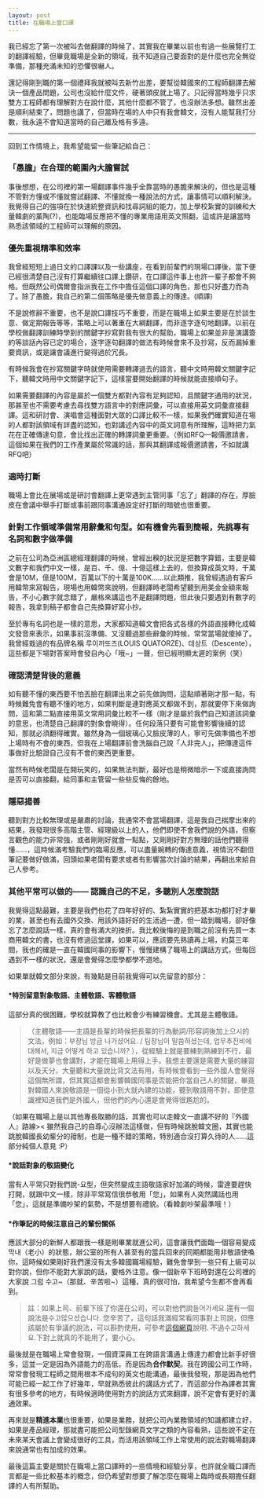```yaml
---
layout: post
title: 在職場上當口譯
---
```


我已經忘了第一次被叫去做翻譯的時候了，其實我在畢業以前也有過一些展覽打工的翻譯經驗，但畢竟職場是全新的領域，我不知道自己要面對的是什麼也完全無從準備，那種充滿未知的恐懼很嚇人。

還記得剛到職的第一個禮拜我就被叫去新竹出差，要幫從韓國來的工程師翻譯去解決一個產品問題，公司也沒給什麼文件，硬著頭皮就上場了。只記得當時幾乎只求雙方工程師都有理解對方在說什麼，其他什麼都不管了，也沒辦法多想。雖然出差是順利結束了，問題也講了，但當時在場的人中只有我會韓文，沒有人能幫我打分數，我永遠不會知道當時的自己離及格有多遠。

---

回到工作情境上，我希望能留一些筆記給自己：

### 「愚膽」在合理的範圍內大膽嘗試

事後想想，在公司裡的第一場翻譯事件幾乎全靠當時的愚膽來解決的，但也是這種不管對方懂或不懂就嘗試翻譯、不懂就換一種說法的方式，讓事情可以順利解決。我覺得自己的強項在於快速統整資訊和找尋詞組的能力，加上學校紮實的訓練和大量韓劇的薰陶(?)，也能臨場反應把不懂的專業用語用英文照翻，這或許是讓當時熟悉該領域的工程師可以理解的原因。

### 優先重視精準和效率
我曾經短短上過日文的口譯課以及一些講座，在看到前輩們的現場口譯後，當下便已經很清楚自己沒有打算繼續往口譯上鑽研，在口譯這件事上也許一輩子都會不夠格。但既然公司偶爾會指派我在工作中擔任這個口譯的角色，那也只好盡力而為了。除了愚膽，我自己的第二個策略是優先做意義上的傳達。(順譯)

不是說修辭不重要，也不是說口譯技巧不重要，而是在職場上如果主要是在於談生意、做定期報告等等，策略上可以著重在大綱翻譯，而非逐字逐句地翻譯。以前在學校做翻譯訓練時學到的關鍵字抄寫對我有很大的幫助，職場上如果並非是演講簽約等談話內容已定的場合，逐字逐句翻譯的做法有時候會來不及抄寫，反而漏掉重要資訊，或是讓會議進行變得過於冗長。

有時候我會在抄寫關鍵字時就使用需要轉譯過去的語言，聽中文時用韓文關鍵字記下，聽韓文時用中文關鍵字記下，這樣當要開始翻譯的時候就能直接順句子。

如果需要翻譯的內容是屬於一個雙方都對內容有足夠認知，且關鍵字通用的狀況，那甚至也不需要考慮去尋找雙方語言中的對應詞彙，可以直接用英文詞彙直接翻譯。這和研討會、演唱會這種面對大眾的口譯比較不一樣，如果我們確實知道在場的人都對該領域有詳盡的認知，也對講述內容中的英文詞意有所理解，這時把力氣花在正確傳達句意，會比找出正確的轉譯詞彙更重要。（例如RFQ—報價邀請書，這個如果在我們的工作產業屬於常識的話，那與其翻譯成報價邀請書，不如就講RFQ吧）

### 適時打斷 
職場上會比在展場或是研討會翻譯上更常遇到主管同事「忘了」翻譯的存在，厚臉皮在會議中舉手打斷或事前跟同事溝通設定好打斷的暗號也很重要。

### 針對工作領域準備常用辭彙和句型。如有機會先看到簡報，先挑專有名詞和數字做準備
之前在公司為亞洲區總經理翻譯的時候，曾經出糗的狀況是把數字算錯，主要是韓文數字和我們中文一樣，是百、千、億、十億這樣上去的，但換算成英文時，千萬會是10M，億是100M，百萬以下的十萬是100K……以此類推，我曾經遇過有客戶用韓幣來寫報告，現場也用韓幣來說明，但翻譯時老闆希望聽到用美金金額來報告，不小心數字就念錯了，嚴格來講這也不是翻譯問題，但此後只要遇到有數字的報告，我拿到稿子都會自己先換算好寫小抄。

至於專有名詞也是一樣的意思，大家都知道韓文會把各式各樣的外語直接轉化成韓文發音來表示，如果事前沒準備、又沒聽過那些辭彙的時候，常常當場就傻掉了。我曾經栽過的有品牌名稱
루이까또즈(LOUIS QUATORZE)、데상트（Descente），這些都是下場對答案時會發自內心「哦~」一聲，但已經明顯太遲的案例（笑）


### 確認清楚背後的意義
如有聽不懂的東西要不怕丟臉在翻譯出來之前先做詢問，這點順著剛才那一點，有時候難免會有聽不懂的地方，如果判斷是連對應英文都做不到，那就要停下來做詢問，這和第二點直接用英文常用詞彙比較不一樣（剛才是屬於我們自己知道該詞彙的意思，也清楚自己翻譯的對象會曉得）。任何段落只要有可能會影響後續的認知，那就必須翻得確實。雖然身為一個玻璃心又臉皮薄的人，寧可先做準備也不想上場時有不會的東西，但我在上場翻譯前會洗腦自己說「人非完人」，把傳達這件事做好比驗證自己沒有不會的東西更重要。

當然有時候老闆是在開玩笑的，如果無法判斷，最好也是稍微暗示一下或直接詢問是否可以直接翻，給同事和主管留一些些反悔的餘地。

### 隱惡揚善
聽到對方比較無理或是嚴肅的討論，我通常不會當場翻譯，這是我自己揣摩出來的結果，我發現很多高階主管、經理級以上的人，他們即使不會我們說的外語，但察言觀色的能力非常強，或者剛剛好就會一點點，又剛剛好對方無理的話他們聽得懂……，這時候滿考驗我們的臨場反應，可以盡量婉轉的傳達意義，視情況不翻但筆記要做好做滿，回頭如果老闆有要求或者有影響當次討論的結果，再翻出來給自己人參考。
  

### 其他平常可以做的—— 認識自己的不足，多聽別人怎麼說話
我覺得這點最難，主要是我們也花了四年好好的、紮紮實實的把基本功都打好才畢的業，甚至也有去國外交換、用該外語好好的生活過一遭，但一踏到職場，卻好像忘了怎麼說話一樣，真的會有滿大的挫折。我比較後悔的是到職之前沒有先買一本商用韓文的書，也沒有修過這堂課，如果可以，應該要先熟讀再上場，約莫三年間，我也的確是一直在韓國同事的影響下，慢慢建構了職場上的講話方式，但每回遇到不一樣的狀況，還是會覺得怎麼學都學不道地。

如果單就韓文部分來說，有幾點是目前我覺得可以先留意的部分：

#### *特別留意對象敬語、主體敬語、客體敬語

這部分真的很困難，學校就算教了也比較會少有練習機會。尤其是主體敬語。

>（主體敬語——主語是長輩的時候把長輩的行為動詞/形容詞後加上으시的文法，例如：부장님 방금 나가셨어요. / 팀장님이 말씀하셨는데, 업무추진비에 대해서, 지금 어떻게 하고 있습니까?  ），從經驗上就是要練到熟練到不行，最好是做夢也會講對，才能在職場上用得上手。我想主要還是需要大量的練習以及天分，大量聽和大量說比背文法有用，有時候會看到一些外國人會覺得這個無所謂，但其實這都會影響韓國同事是否能把你當自己人的關鍵，畢竟對韓國人來說敬語是一個從小到大就內建的功能，聽到敬語用不對，即使意識裡知道我們是外國人，但他們的內心還是會覺得很尷尬的。

<span class="light">（如果在職場上是以其他專長取勝的話，其實也可以走韓文一直講不好的『外國人』路線>< 雖然我自己的自尊心沒辦法這樣做，但有時候跳脫韓文圈，其實也能跳脫韓國長幼輩分的箝制，也是一種不錯的策略，特別適合沒打算久待的人......這部分純個人意見 :P）</span>

#### *說話對象的敬語變化
當有人平常只對我們說-요型，但突然變成主語敬語家好加滿的時候，雷達要趕快打開，就跟中文一樣，除非平常寫信很恭敬用「您」，如果有人突然講話也用「您」，這就是準備吵架的氣勢，不是想要有禮貌。（看韓劇吵架最準哦！）

#### *作筆記的時候注意自己的輩份關係
應該大部分的新鮮人都跟我一樣是剛畢業就進公司，這會讓我們面臨一個容易變成막내（老小）的狀態，辦公室的所有人甚至有的當兵回來的同期都能用非敬語使喚你，這時候如果剛好我們還沒有太多韓國職場經驗，難免會學到一些只有上級可以對你說，但你不能對大家說的話，要格外注意。像一個新卒下班時對還在公司裡的大家說 그럼 수고~（那就、辛苦啦~）這種，真的很可怕，我希望今生都不會再看到。

>註：如果上司、前輩下班了你還在公司，可以對他們說들어가세요.還有一個說法是수고많으셨습니다. 您辛苦了，這句話我滿經常看同事對上司說，但應該屬於有爭議的說法，可以斟酌使用，可參考[這個網頁](https://korean.go.kr/front/onlineQna/onlineQnaView.do?mn_id=216&qna_seq=189415&pageIndex=1)說明. 不過수고하세요.下對上就真的不能用了，要小心。

最後就是在職場上常會發現，一個資深員工在跨語言溝通上傳達力都會比新手好很多，這並一定是因為外語能力的高低，而是因為**合作默契**。我在跨國公司工作時，常常會發現工程師之間用根本不成句的英文也能溝通，最後我發現，那是因為他們可能已經一起工作了好幾年，早就熟悉彼此的講話方式了，而這部分作為譯者其實有很多參考的地方，有時候適時使用對方的說話方式來翻譯，說不定會有更好的溝通效果。

再來就是**精進本業**也很重要，如果是業務，就把公司內業務領域的知識都建立好，如果是產品經理，那就盡可能把公司型錄網頁文字之類的內容看熟，這些說不定在未來某天會議上會變成很好的工具，而活用該領域工作上常使用的說法對職場翻譯來說通常也有加成的效果。

最後這篇主要是關於在職場上當口譯時的一些情境和經驗分享，也許就全職口譯而言都是一些比較基本的概念，但仍希望對想要了解怎麼在職場上臨時或長期擔任翻譯的人有所幫助。
